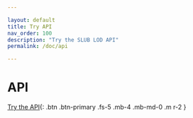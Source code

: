 ```yaml
---

layout: default
title: Try API
nav_order: 100
description: "Try the SLUB LOD API"
permalink: /doc/api

---
```


# API

[Try the API](https://data.slub-dresden.de/doc/api){: .btn .btn-primary .fs-5 .mb-4 .mb-md-0 .m r-2 }
